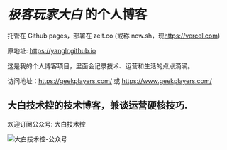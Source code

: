 # *极客玩家大白* 的个人博客
托管在 Github pages，部署在 zeit.co (或称 now.sh，现<https://vercel.com>)

原地址: <https://yanglr.github.io>

这是我的个人博客项目，里面会记录技术、运营和生活的点点滴滴。

访问地址：https://geekplayers.com/
或 https://www.geekplayers.com/

## 大白技术控的技术博客，兼谈运营硬核技巧.

欢迎订阅公众号: 大白技术控

![大白技术控-公众号](https://cdn.jsdelivr.net/gh/yanglr/yanglr.github.io/assets/images/dotnet.jpg)

